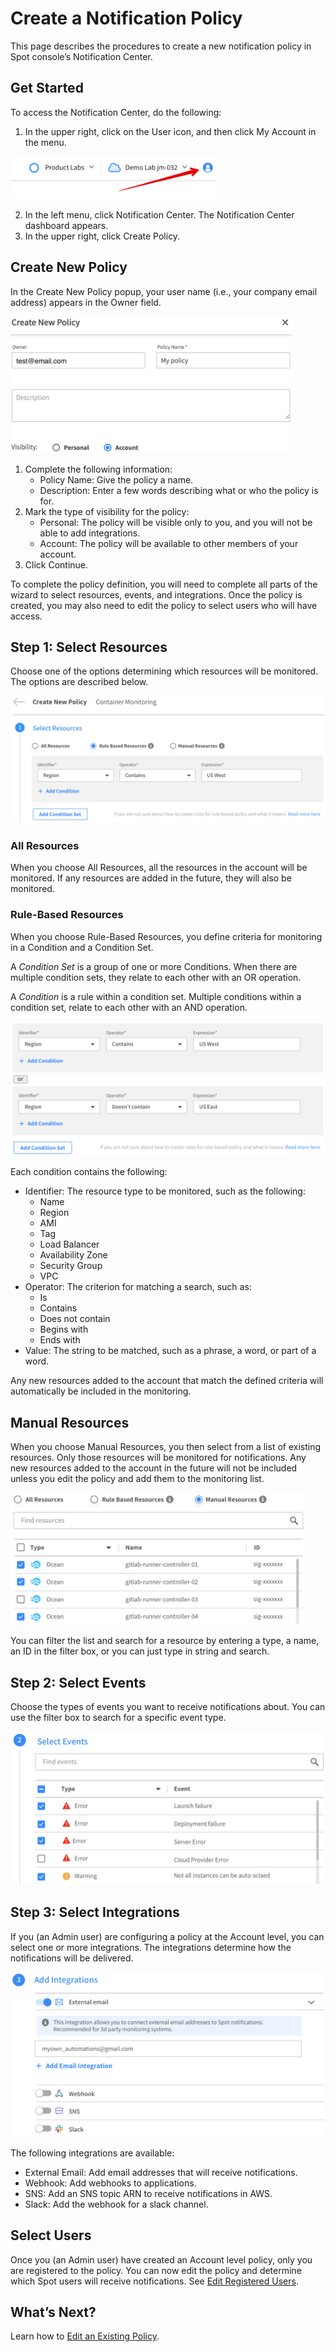 # Create a Notification Policy

This page describes the procedures to create a new notification policy in Spot console’s Notification Center.

## Get Started

To access the Notification Center, do the following:

1. In the upper right, click on the User icon, and then click My Account in the menu.

<img src="/administration/_media/notification-center-00.png" width="331" height="68" />

2. In the left menu, click Notification Center. The Notification Center dashboard appears.
3. In the upper right, click Create Policy.

## Create New Policy

In the Create New Policy popup, your user name (i.e., your company email address) appears in the Owner field.

<img src="/administration/_media/create-new-notification-policy-01.png" width="450" height="219" />

1. Complete the following information:
   - Policy Name: Give the policy a name.
   - Description: Enter a few words describing what or who the policy is for.
2. Mark the type of visibility for the policy:
   - Personal: The policy will be visible only to you, and you will not be able to add integrations.
   - Account: The policy will be available to other members of your account.
3. Click Continue.

To complete the policy definition, you will need to complete all parts of the wizard to select resources, events, and integrations. Once the policy is created, you may also need to edit the policy to select users who will have access.

## Step 1: Select Resources

Choose one of the options determining which resources will be monitored. The options are described below.

<img src="/administration/_media/create-new-notification-policy-02.png" />

### All Resources

When you choose All Resources, all the resources in the account will be monitored. If any resources are added in the future, they will also be monitored.

### Rule-Based Resources

When you choose Rule-Based Resources, you define criteria for monitoring in a Condition and a Condition Set.

A _Condition Set_ is a group of one or more Conditions. When there are multiple condition sets, they relate to each other with an OR operation.

A _Condition_ is a rule within a condition set. Multiple conditions within a condition set, relate to each other with an AND operation.

<img src="/administration/_media/create-new-notification-policy-02a.png" />

Each condition contains the following:

- Identifier: The resource type to be monitored, such as the following:
  - Name
  - Region
  - AMI
  - Tag
  - Load Balancer
  - Availability Zone
  - Security Group
  - VPC
- Operator: The criterion for matching a search, such as:
  - Is
  - Contains
  - Does not contain
  - Begins with
  - Ends with
- Value: The string to be matched, such as a phrase, a word, or part of a word.

Any new resources added to the account that match the defined criteria will automatically be included in the monitoring.

## Manual Resources

When you choose Manual Resources, you then select from a list of existing resources. Only those resources will be monitored for notifications. Any new resources added to the account in the future will not be included unless you edit the policy and add them to the monitoring list.

<img src="/administration/_media/create-new-notification-policy-03.png" width="472" height="211" />

You can filter the list and search for a resource by entering a type, a name, an ID in the filter box, or you can just type in string and search.

## Step 2: Select Events

Choose the types of events you want to receive notifications about. You can use the filter box to search for a specific event type.

<img src="/administration/_media/create-new-notification-policy-04.png" width="507" height="245" />

## Step 3: Select Integrations

If you (an Admin user) are configuring a policy at the Account level, you can select one or more integrations. The integrations determine how the notifications will be delivered.

<img src="/administration/_media/create-new-notification-policy-05.png" width="506" height="264" />

The following integrations are available:

- External Email: Add email addresses that will receive notifications.
- Webhook: Add webhooks to applications.
- SNS: Add an SNS topic ARN to receive notifications in AWS.
- Slack: Add the webhook for a slack channel.

## Select Users

Once you (an Admin user) have created an Account level policy, only you are registered to the policy. You can now edit the policy and determine which Spot users will receive notifications. See [Edit Registered Users](administration/notification-center/edit-a-notification-policy?id=edit-registered-users).

## What’s Next?

Learn how to [Edit an Existing Policy](administration/notification-center/edit-a-notification-policy).
